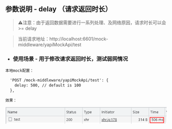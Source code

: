 ## 参数说明 - delay （请求返回时长）
> ⚠️注意：由于返回数据需要进行一系列处理、及网络原因，请求时长可以会 >= delay

>当前请求地址：http://localhost:6601/mock-middleware/yapiMockApi/test

- ### 使用场景 - 用于修改请求返回时长，测试弱网情况

`本地mock配置：`

```
  'POST /mock-middleware/yapiMockApi/test': {
    delay: 500, // default is 100
  },
```

`效果：`

![img.png](./img.png)
